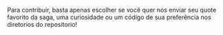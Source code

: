 Para contribuir, basta apenas escolher se você quer nos enviar seu quote favorito da saga, uma curiosidade ou um código de sua preferência nos diretorios do repositorio!
